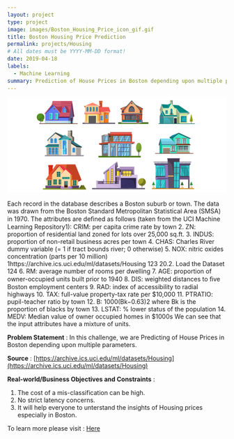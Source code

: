 ```yaml
---
layout: project
type: project
image: images/Boston_Housing_Price_icon_gif.gif
title: Boston Housing Price Prediction
permalink: projects/Housing
# All dates must be YYYY-MM-DD format!
date: 2019-04-18
labels:
  - Machine Learning
summary: Prediction of House Prices in Boston depending upon multiple parameters.
---
```


<img class="ui image" src="../images/Boston_Housing_Price_Prediction_Banner.png">

Each record in the database describes a Boston suburb or town. The data was drawn from the Boston Standard Metropolitan Statistical Area (SMSA) in 1970. The attributes are deﬁned as follows (taken from the UCI Machine Learning Repository1): CRIM: per capita crime rate by town 2. ZN: proportion of residential land zoned for lots over 25,000 sq.ft. 3. INDUS: proportion of non-retail business acres per town 4. CHAS: Charles River dummy variable (= 1 if tract bounds river; 0 otherwise) 5. NOX: nitric oxides concentration (parts per 10 million) 1https://archive.ics.uci.edu/ml/datasets/Housing 123 20.2. Load the Dataset 124 6. RM: average number of rooms per dwelling 7. AGE: proportion of owner-occupied units built prior to 1940 8. DIS: weighted distances to ﬁve Boston employment centers 9. RAD: index of accessibility to radial highways 10. TAX: full-value property-tax rate per $10,000 11. PTRATIO: pupil-teacher ratio by town 12. B: 1000(Bk−0.63)2 where Bk is the proportion of blacks by town 13. LSTAT: % lower status of the population 14. MEDV: Median value of owner occupied homes in $1000s We can see that the input attributes have a mixture of units.

<b>Problem Statement</b> : In this challenge, we are Predicting of House Prices in Boston depending upon multiple parameters.

<b>Source</b> : [https://archive.ics.uci.edu/ml/datasets/Housing](https://archive.ics.uci.edu/ml/datasets/Housing)

<b>Real-world/Business Objectives and Constraints</b> : 
1. The cost of a mis-classification can be high.
2. No strict latency concerns.
3. It will help everyone to unterstand the insights of Housing prices especially in Boston.

To learn more please visit : [Here](https://github.com/Souravban/SGD-for-Linear-Regression-on-Boston-Housing-Price-Dataset)
